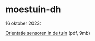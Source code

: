 # moestuin-dh

16 oktober 2023:

<a href="Sensoren moestuin de Haar.pdf">Orientatie sensoren in de tuin</a> (pdf, 9mb)
